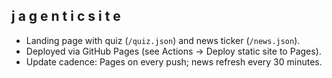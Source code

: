 ## j a g e n t i c  s i t e

- Landing page with quiz (`/quiz.json`) and news ticker (`/news.json`).
- Deployed via GitHub Pages (see Actions → Deploy static site to Pages).
- Update cadence: Pages on every push; news refresh every 30 minutes.
